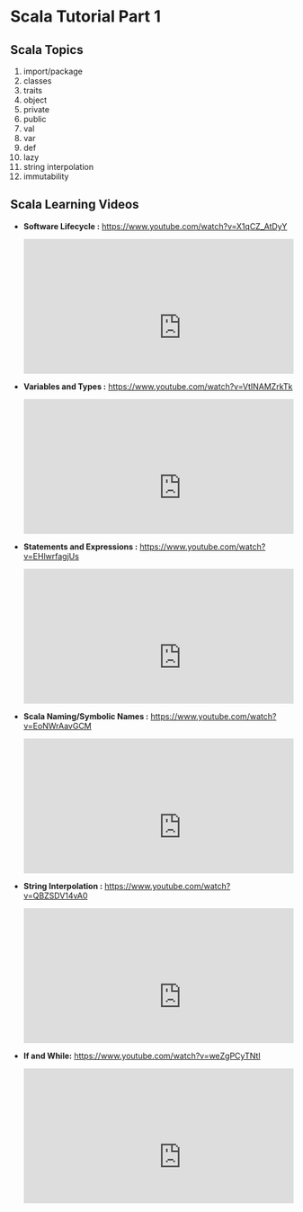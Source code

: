 
# Scala Tutorial Part 1



## Scala Topics


1.	import/package
2.	classes
3.	traits
4.	object
5.	private
6.	public
7.	val
8.	var
9.	def
10.	lazy
11.	string interpolation
12.	immutability
  	

## Scala Learning Videos

   

* **Software Lifecycle :** 	https://www.youtube.com/watch?v=X1qCZ_AtDyY
	


	
	<div style="position: relative; padding-bottom: 50%; height: 0; overflow: hidden; max-width: 100%; ">
        <iframe width="560" height="315" src="https://www.youtube.com/embed/X1qCZ_AtDyY" frameborder="0" allow="autoplay; encrypted-media" allowfullscreen></iframe>
    </div>
	

* **Variables and Types :**  	https://www.youtube.com/watch?v=VtINAMZrkTk
	


	
	<div style="position: relative; padding-bottom: 50%; height: 0; overflow: hidden; max-width: 100%; ">
        <iframe width="560" height="315" src="https://www.youtube.com/embed/VtINAMZrkTk" frameborder="0" allow="autoplay; encrypted-media" allowfullscreen></iframe>
    </div>


* **Statements and Expressions :**  	https://www.youtube.com/watch?v=EHlwrfagjUs
	


	
	<div style="position: relative; padding-bottom: 50%; height: 0; overflow: hidden; max-width: 100%; ">
        <iframe width="560" height="315" src="https://www.youtube.com/embed/EHlwrfagjUs" frameborder="0" allow="autoplay; encrypted-media" allowfullscreen></iframe>
    </div>


* **Scala Naming/Symbolic Names :**  	https://www.youtube.com/watch?v=EoNWrAavGCM
	


	
	<div style="position: relative; padding-bottom: 50%; height: 0; overflow: hidden; max-width: 100%; ">
        <iframe width="560" height="315" src="https://www.youtube.com/embed/EoNWrAavGCM" frameborder="0" allow="autoplay; encrypted-media" allowfullscreen></iframe>
    </div>


* **String Interpolation :**  	https://www.youtube.com/watch?v=QBZSDV14vA0
	


	
	<div style="position: relative; padding-bottom: 50%; height: 0; overflow: hidden; max-width: 100%; ">
        <iframe width="560" height="315" src="https://www.youtube.com/embed/QBZSDV14vA0" frameborder="0" allow="autoplay; encrypted-media" allowfullscreen></iframe>
    </div>


* **If and While:**  	https://www.youtube.com/watch?v=weZgPCyTNtI
	


	
	<div style="position: relative; padding-bottom: 50%; height: 0; overflow: hidden; max-width: 100%; ">
        <iframe width="560" height="315" src="https://www.youtube.com/embed/weZgPCyTNtI" frameborder="0" allow="autoplay; encrypted-media" allowfullscreen></iframe>
    </div>
